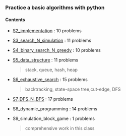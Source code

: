 ### Practice a basic algorithms with python

#### Contents

- [S2_implementation](https://github.com/sangmanjung/Algorithm_study_with_Python/edit/main/basic/S2_implementation) : 10 problems
- [S3_search_N_simulation](https://github.com/sangmanjung/Algorithm_study_with_Python/edit/main/basic/S3_search_N_simulation) : 11 problems
- [S4_binary_search_N_greedy](https://github.com/sangmanjung/Algorithm_study_with_Python/edit/main/basic/S4_binary_search_N_greedy) : 10 problems
- [S5_data_structure](https://github.com/sangmanjung/Algorithm_study_with_Python/edit/main/basic/S5_data_structure) : 11 problems

  > stack, queue, hash, heap
- [S6_exhaustive_search](https://github.com/sangmanjung/Algorithm_study_with_Python/edit/main/basic/S6_exhaustive_search) : 15 problems

  > backtracking, state-space tree,cut-edge, DFS
- [S7_DFS_N_BFS](https://github.com/sangmanjung/Algorithm_study_with_Python/edit/main/basic/S7_DFS_N_BFS) : 17 problems
- S8_dynamic_programming : 14 problems
- S9_simulation_block_game : 1 problems

  > comprehensive work in this class
